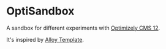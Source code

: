 # OptiSandbox

A sandbox for different experiments with [Optimizely CMS 12](https://docs.developers.optimizely.com/content-management-system/docs/getting-started).

It's inspired by [Alloy Template](https://docs.developers.optimizely.com/content-management-system/docs/alloy-demonstration-templates).
